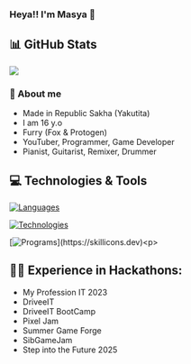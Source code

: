 ### Heya!! I'm Masya 👋


## 📊 GitHub Stats 
<a href="https://github.com/anuraghazra/github-readme-stats">
  <img align="center" src="https://github-readme-stats-anuraghazra1.vercel.app/api?username=heawikk&show_icons=true&line_height=27&include_all_commits=true" />
</a>
  
### 🦊 About me
* Made in Republic Sakha (Yakutita)
* I am 16 y.o
* Furry (Fox & Protogen)
* YouTuber, Programmer, Game Developer
* Pianist, Guitarist, Remixer, Drummer

## 💻 Technologies & Tools
[![Languages](https://skillicons.dev/icons?i=python,html,css,php,js,nodejs,cpp,discordjs,unreal,unity,lua)](https://skillicons.dev)<p>
[![Technologies](https://skillicons.dev/icons?i=git,gitlab,figma,github,debian,arch,visualstudio,vscode,dotnet)](https://skillicons.dev)<p>
[![Programs](https://skillicons.dev/icons?i=ae,au,ps,pr,blender,)](https://skillicons.dev)<p>

## 👨‍💻 Experience in Hackathons:
- My Profession IT 2023
- DriveeIT
- DriveeIT BootCamp
- Pixel Jam
- Summer Game Forge
- SibGameJam
- Step into the Future 2025
